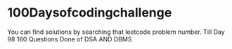 # 100Daysofcodingchallenge

You can find solutions by searching that leetcode problem number.
Till Day 98 160 Questions Done of DSA AND DBMS
